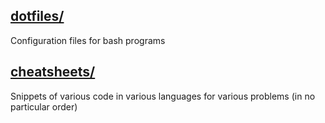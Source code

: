 ## [dotfiles/](https://github.com/tpaxman/config-files/tree/main/dotfiles)

Configuration files for bash programs

## [cheatsheets/](https://github.com/tpaxman/config-files/tree/main/cheatsheets)

Snippets of various code in various languages for various problems (in no particular order)

